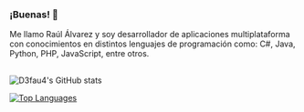 ### ¡Buenas! 👋

Me llamo Raúl Álvarez y soy desarrollador de aplicaciones multiplataforma con conocimientos en distintos lenguajes de programación como: C#, Java, Python, PHP, JavaScript, entre otros.

##

![D3fau4's GitHub stats](https://github-readme-stats.vercel.app/api?username=d3fau4&count_private=true&show_icons=true&theme=radical)

[![Top Languages](https://github-readme-stats.vercel.app/api/top-langs/?username=d3fau4&layout=compact&theme=radical)](https://github.com/D3fau4)
<!--
**D3fau4/D3fau4** is a ✨ _special_ ✨ repository because its `README.md` (this file) appears on your GitHub profile.

Here are some ideas to get you started:

- 🔭 I’m currently working on ...
- 🌱 I’m currently learning ...
- 👯 I’m looking to collaborate on ...
- 🤔 I’m looking for help with ...
- 💬 Ask me about ...
- 📫 How to reach me: ...
- 😄 Pronouns: ...
- ⚡ Fun fact: ...
-->
